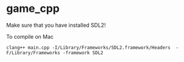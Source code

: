 # game_cpp

Make sure that you have installed SDL2!

To compile on Mac

```
clang++ main.cpp -I/Library/Frameworks/SDL2.framework/Headers  -F/Library/Frameworks -framework SDL2
```
